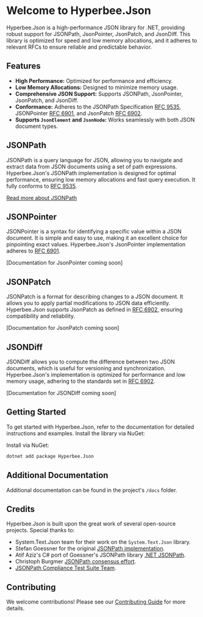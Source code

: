 # Welcome to Hyperbee.Json

Hyperbee.Json is a high-performance JSON library for .NET, providing robust support for JSONPath, JsonPointer, JsonPatch, and JsonDiff. This library is optimized for speed and low memory allocations, and it adheres to relevant RFCs to ensure reliable and predictable behavior.

## Features

- **High Performance:** Optimized for performance and efficiency.
- **Low Memory Allocations:** Designed to minimize memory usage.
- **Comprehensive JSON Support:** Supports JSONPath, JsonPointer, JsonPatch, and JsonDiff.
- **Conformance:** Adheres to the JSONPath Specification [RFC 9535](https://www.rfc-editor.org/rfc/rfc9535.html), JSONPointer [RFC 6901](https://www.rfc-editor.org/rfc/rfc6901.html), and JsonPatch [RFC 6902](https://www.rfc-editor.org/rfc/rfc6902.html).
- **Supports `JsonElement` and `JsonNode`:** Works seamlessly with both JSON document types.

## JSONPath

JSONPath is a query language for JSON, allowing you to navigate and extract data from JSON documents using a set of path expressions. Hyperbee.Json's JSONPath implementation is designed for optimal performance, ensuring low memory allocations and fast query execution. It fully conforms to [RFC 9535](https://www.rfc-editor.org/rfc/rfc9535.html).

[Read more about JSONPath](JsonPath.md)

## JSONPointer

JSONPointer is a syntax for identifying a specific value within a JSON document. It is simple and easy to use, making it an excellent choice for pinpointing exact values. Hyperbee.Json's JsonPointer implementation adheres to [RFC 6901](https://www.rfc-editor.org/rfc/rfc6901.html).

[Documentation for JsonPointer coming soon]

## JSONPatch

JSONPatch is a format for describing changes to a JSON document. It allows you to apply partial modifications to JSON data efficiently. Hyperbee.Json supports JsonPatch as defined in [RFC 6902](https://www.rfc-editor.org/rfc/rfc6902.html), ensuring compatibility and reliability.

[Documentation for JsonPatch coming soon]

## JSONDiff

JSONDiff allows you to compute the difference between two JSON documents, which is useful for versioning and synchronization. Hyperbee.Json's implementation is optimized for performance and low memory usage, adhering to the standards set in [RFC 6902](https://www.rfc-editor.org/rfc/rfc6902.html).

[Documentation for JSONDiff coming soon]

## Getting Started

To get started with Hyperbee.Json, refer to the documentation for detailed instructions and examples. Install the library via NuGet:

Install via NuGet:

```bash
dotnet add package Hyperbee.Json
```

## Additional Documentation

Additional documentation can be found in the project's `/docs` folder.

## Credits

Hyperbee.Json is built upon the great work of several open-source projects. Special thanks to:

- System.Text.Json team for their work on the `System.Text.Json` library.
- Stefan Goessner for the original [JSONPath implementation](https://goessner.net/articles/JsonPath/).
- Atif Aziz's C# port of Goessner's JSONPath library [.NET JSONPath](https://github.com/atifaziz/JSONPath).  
- Christoph Burgmer [JSONPath consensus effort](https://cburgmer.github.io/json-path-comparison).
- [JSONPath Compliance Test Suite Team](https://github.com/jsonpath-standard/jsonpath-compliance-test-suite).

## Contributing

We welcome contributions! Please see our [Contributing Guide](https://github.com/Stillpoint-Software/.github/blob/main/.github/CONTRIBUTING.md) for more details.

